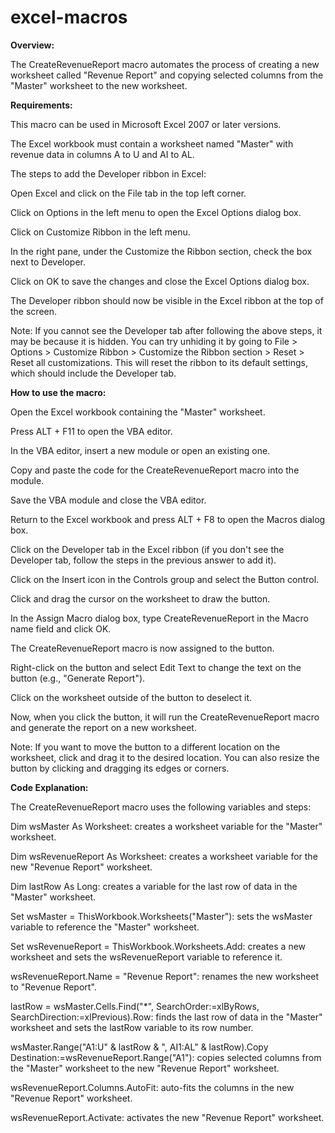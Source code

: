 # excel-macros
**Overview:**

The CreateRevenueReport macro automates the process of creating a new worksheet called "Revenue Report" and copying selected columns from the "Master" worksheet to the new worksheet. 

**Requirements:**

This macro can be used in Microsoft Excel 2007 or later versions.

The Excel workbook must contain a worksheet named "Master" with revenue data in columns A to U and AI to AL.

The steps to add the Developer ribbon in Excel:

Open Excel and click on the File tab in the top left corner.

Click on Options in the left menu to open the Excel Options dialog box.

Click on Customize Ribbon in the left menu.

In the right pane, under the Customize the Ribbon section, check the box next to Developer.

Click on OK to save the changes and close the Excel Options dialog box.

The Developer ribbon should now be visible in the Excel ribbon at the top of the screen.

Note: If you cannot see the Developer tab after following the above steps, it may be because it is hidden. You can try unhiding it by going to File > Options > Customize Ribbon > Customize the Ribbon section > Reset > Reset all customizations. This will reset the ribbon to its default settings, which should include the Developer tab.

**How to use the macro:**

Open the Excel workbook containing the "Master" worksheet.

Press ALT + F11 to open the VBA editor.

In the VBA editor, insert a new module or open an existing one.

Copy and paste the code for the CreateRevenueReport macro into the module.

Save the VBA module and close the VBA editor.

Return to the Excel workbook and press ALT + F8 to open the Macros dialog box.

Click on the Developer tab in the Excel ribbon (if you don't see the Developer tab, follow the steps in the previous answer to add it).

Click on the Insert icon in the Controls group and select the Button control.

Click and drag the cursor on the worksheet to draw the button.

In the Assign Macro dialog box, type CreateRevenueReport in the Macro name field and click OK.

The CreateRevenueReport macro is now assigned to the button.

Right-click on the button and select Edit Text to change the text on the button (e.g., "Generate Report").

Click on the worksheet outside of the button to deselect it.

Now, when you click the button, it will run the CreateRevenueReport macro and generate the report on a new worksheet.

Note: If you want to move the button to a different location on the worksheet, click and drag it to the desired location. You can also resize the button by clicking and dragging its edges or corners.

**Code Explanation:**

The CreateRevenueReport macro uses the following variables and steps:

Dim wsMaster As Worksheet: creates a worksheet variable for the "Master" worksheet.

Dim wsRevenueReport As Worksheet: creates a worksheet variable for the new "Revenue Report" worksheet.

Dim lastRow As Long: creates a variable for the last row of data in the "Master" worksheet.

Set wsMaster = ThisWorkbook.Worksheets("Master"): sets the wsMaster variable to reference the "Master" worksheet.

Set wsRevenueReport = ThisWorkbook.Worksheets.Add: creates a new worksheet and sets the wsRevenueReport variable to reference it.

wsRevenueReport.Name = "Revenue Report": renames the new worksheet to "Revenue Report".

lastRow = wsMaster.Cells.Find("*", SearchOrder:=xlByRows, SearchDirection:=xlPrevious).Row: finds the last row of data in the "Master" worksheet and sets the lastRow variable to its row number.

wsMaster.Range("A1:U" & lastRow & ", AI1:AL" & lastRow).Copy Destination:=wsRevenueReport.Range("A1"): copies selected columns from the "Master" worksheet to the new "Revenue Report" worksheet.

wsRevenueReport.Columns.AutoFit: auto-fits the columns in the new "Revenue Report" worksheet.

wsRevenueReport.Activate: activates the new "Revenue Report" worksheet.
